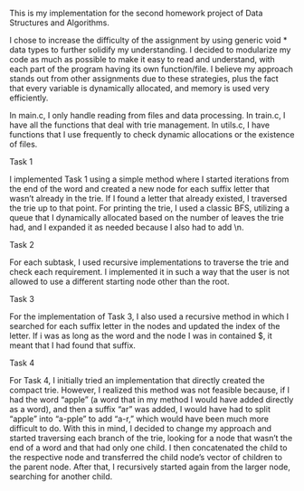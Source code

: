 This is my implementation for the second homework project of Data Structures and Algorithms.

I chose to increase the difficulty of the assignment by using generic void * data types to further solidify my understanding. I decided to modularize my code as much as possible to make it easy to read and understand, with each part of the program having its own function/file. I believe my approach stands out from other assignments due to these strategies, plus the fact that every variable is dynamically allocated, and memory is used very efficiently.

In main.c, I only handle reading from files and data processing.
In train.c, I have all the functions that deal with trie management.
In utils.c, I have functions that I use frequently to check dynamic allocations or the existence of files.

Task 1

I implemented Task 1 using a simple method where I started iterations from the end of the word and created a new node for each suffix letter that wasn’t already in the trie. If I found a letter that already existed, I traversed the trie up to that point. For printing the trie, I used a classic BFS, utilizing a queue that I dynamically allocated based on the number of leaves the trie had, and I expanded it as needed because I also had to add \n.

Task 2

For each subtask, I used recursive implementations to traverse the trie and check each requirement. I implemented it in such a way that the user is not allowed to use a different starting node other than the root.

Task 3

For the implementation of Task 3, I also used a recursive method in which I searched for each suffix letter in the nodes and updated the index of the letter. If i was as long as the word and the node I was in contained $, it meant that I had found that suffix.

Task 4

For Task 4, I initially tried an implementation that directly created the compact trie. However, I realized this method was not feasible because, if I had the word “apple” (a word that in my method I would have added directly as a word), and then a suffix “ar” was added, I would have had to split “apple” into “a-pple” to add “a-r,” which would have been much more difficult to do. With this in mind, I decided to change my approach and started traversing each branch of the trie, looking for a node that wasn’t the end of a word and that had only one child. I then concatenated the child to the respective node and transferred the child node’s vector of children to the parent node. After that, I recursively started again from the larger node, searching for another child.

